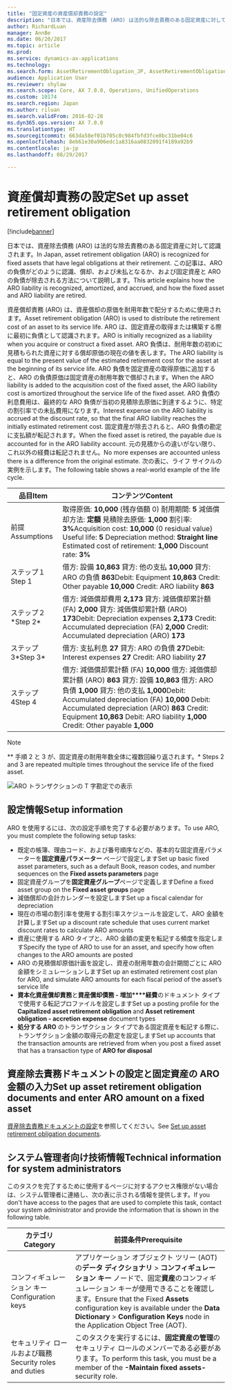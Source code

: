 ```yaml
---
title: "固定資産の資産償却責務の設定"
description: "日本では、資産除去債務 (ARO) は法的な除去責務のある固定資産に対して認識されます。 この記事は、ARO の負債がどのように認識、償却、および未払となるか、および固定資産と ARO の負債が除去される方法について説明します。"
author: RichardLuan
manager: AnnBe
ms.date: 06/20/2017
ms.topic: article
ms.prod: 
ms.service: dynamics-ax-applications
ms.technology: 
ms.search.form: AssetRetirementObligation_JP, AssetRetirementObligationDocument_JP, AssetRetirementObligationExplorer_JP, AssetRetirementObligationLine_JP, AssetTable
audience: Application User
ms.reviewer: shylaw
ms.search.scope: Core, AX 7.0.0, Operations, UnifiedOperations
ms.custom: 10174
ms.search.region: Japan
ms.author: riluan
ms.search.validFrom: 2016-02-28
ms.dyn365.ops.version: AX 7.0.0
ms.translationtype: HT
ms.sourcegitcommit: 663da58ef01b705c0c984fbfd3fce8bc31be04c6
ms.openlocfilehash: 8eb61e30a906edc1a8316aa0832091f4189a92b9
ms.contentlocale: ja-jp
ms.lasthandoff: 08/29/2017

---
```


# <a name="set-up-asset-retirement-obligation"></a><span data-ttu-id="baecb-104">資産償却責務の設定</span><span class="sxs-lookup"><span data-stu-id="baecb-104">Set up asset retirement obligation</span></span>

[!include[banner](../includes/banner.md)]


<span data-ttu-id="baecb-105">日本では、資産除去債務 (ARO) は法的な除去責務のある固定資産に対して認識されます。</span><span class="sxs-lookup"><span data-stu-id="baecb-105">In Japan, asset retirement obligation (ARO) is recognized for fixed assets that have legal obligations at their retirement.</span></span> <span data-ttu-id="baecb-106">この記事は、ARO の負債がどのように認識、償却、および未払となるか、および固定資産と ARO の負債が除去される方法について説明します。</span><span class="sxs-lookup"><span data-stu-id="baecb-106">This article explains how the ARO liability is recognized, amortized, and accrued, and how the fixed asset and ARO liability are retired.</span></span>

<span data-ttu-id="baecb-107">資産償却責務 (ARO) は、資産償却の原価を耐用年数で配分するために使用されます。</span><span class="sxs-lookup"><span data-stu-id="baecb-107">Asset retirement obligation (ARO) is used to distribute the retirement cost of an asset to its service life.</span></span> <span data-ttu-id="baecb-108">ARO は、固定資産の取得または構築する際に最初に負債として認識されます。</span><span class="sxs-lookup"><span data-stu-id="baecb-108">ARO is initially recognized as a liability when you acquire or construct a fixed asset.</span></span> <span data-ttu-id="baecb-109">ARO 負債は、耐用年数の初めに見積もられた資産に対する償却原価の現在の値を表します。</span><span class="sxs-lookup"><span data-stu-id="baecb-109">The ARO liability is equal to the present value of the estimated retirement cost for the asset at the beginning of its service life.</span></span> <span data-ttu-id="baecb-110">ARO 負債を固定資産の取得原価に追加すると、ARO の負債原価は固定資産の耐用年数で償却されます。</span><span class="sxs-lookup"><span data-stu-id="baecb-110">When the ARO liability is added to the acquisition cost of the fixed asset, the ARO liability cost is amortized throughout the service life of the fixed asset.</span></span> <span data-ttu-id="baecb-111">ARO 負債の利息費用は、最終的な ARO 負債が当初の見積除去原価に到達するように、特定の割引率での未払費用になります。</span><span class="sxs-lookup"><span data-stu-id="baecb-111">Interest expense on the ARO liability is accrued at the discount rate, so that the final ARO liability reaches the initially estimated retirement cost.</span></span> <span data-ttu-id="baecb-112">固定資産が除去されると、ARO 負債の勘定に支払額が転記されます。</span><span class="sxs-lookup"><span data-stu-id="baecb-112">When the fixed asset is retired, the payable due is accounted for in the ARO liability account.</span></span> <span data-ttu-id="baecb-113">元の見積からの違いがない限り、これ以外の経費は転記されません。</span><span class="sxs-lookup"><span data-stu-id="baecb-113">No more expenses are accounted unless there is a difference from the original estimate.</span></span> <span data-ttu-id="baecb-114">次の表に、ライフ サイクルの実例を示します。</span><span class="sxs-lookup"><span data-stu-id="baecb-114">The following table shows a real-world example of the life cycle.</span></span>

| <span data-ttu-id="baecb-115">品目</span><span class="sxs-lookup"><span data-stu-id="baecb-115">Item</span></span>        | <span data-ttu-id="baecb-116">コンテンツ</span><span class="sxs-lookup"><span data-stu-id="baecb-116">Content</span></span>                                                                                                                                                                                   |
|-------------|-------------------------------------------------------------------------------------------------------------------------------------------------------------------------------------------|
| <span data-ttu-id="baecb-117">前提</span><span class="sxs-lookup"><span data-stu-id="baecb-117">Assumptions</span></span> | <span data-ttu-id="baecb-118">取得原価: **10,000** (残存価額 0) 耐用期間: **5** 減価償却方法: **定額** 見積除去原価: **1,000** 割引率: **3%**</span><span class="sxs-lookup"><span data-stu-id="baecb-118">Acquisition cost: **10,000** (0 residual value) Useful life: **5** Depreciation method: **Straight line** Estimated cost of retirement: **1,000** Discount rate: **3%**</span></span>                  |
| <span data-ttu-id="baecb-119">ステップ１</span><span class="sxs-lookup"><span data-stu-id="baecb-119">Step 1</span></span>      | <span data-ttu-id="baecb-120">借方: 設備 **10,863** 貸方: 他の支払 **10,000** 貸方: ARO の負債 **863**</span><span class="sxs-lookup"><span data-stu-id="baecb-120">Debit: Equipment **10,863** Credit: Other payable **10,000** Credit: ARO liability **863**</span></span>                                                                                                |
| <span data-ttu-id="baecb-121">ステップ２\*</span><span class="sxs-lookup"><span data-stu-id="baecb-121">Step 2\*</span></span>    | <span data-ttu-id="baecb-122">借方: 減価償却費用 **2,173** 貸方: 減価償却累計額 (FA) **2,000** 貸方: 減価償却累計額 (ARO) **173**</span><span class="sxs-lookup"><span data-stu-id="baecb-122">Debit: Depreciation expenses **2,173** Credit: Accumulated depreciation (FA) **2,000** Credit: Accumulated depreciation (ARO) **173**</span></span>                                                     |
| <span data-ttu-id="baecb-123">ステップ 3\*</span><span class="sxs-lookup"><span data-stu-id="baecb-123">Step 3\*</span></span>    | <span data-ttu-id="baecb-124">借方: 支払利息 **27** 貸方: ARO の負債 **27**</span><span class="sxs-lookup"><span data-stu-id="baecb-124">Debit: Interest expenses **27** Credit: ARO liability **27**</span></span>                                                                                                                              |
| <span data-ttu-id="baecb-125">ステップ 4</span><span class="sxs-lookup"><span data-stu-id="baecb-125">Step 4</span></span>      | <span data-ttu-id="baecb-126">借方: 減価償却累計額 (FA) **10,000** 借方: 減価償却累計額 (ARO) **863** 貸方: 設備 **10,863** 借方: ARO 負債 **1,000** 貸方: 他の支払 **1,000**</span><span class="sxs-lookup"><span data-stu-id="baecb-126">Debit: Accumulated depreciation (FA) **10,000** Debit: Accumulated depreciation (ARO) **863** Credit: Equipment **10,863** Debit: ARO liability **1,000** Credit: Other payable **1,000**</span></span> |

> [!NOTE]
><span data-ttu-id="baecb-127">\** 手順 2 と 3 が、固定資産の耐用年数全体に複数回繰り返されます。</span><span class="sxs-lookup"><span data-stu-id="baecb-127">\* Steps 2 and 3 are repeated multiple times throughout the service life of the fixed asset.</span></span>

![ARO トランザクションの T 字勘定での表示](./media/aro-t-account.png) 

## <a name="setup-information"></a><span data-ttu-id="baecb-129">設定情報</span><span class="sxs-lookup"><span data-stu-id="baecb-129">Setup information</span></span>
<span data-ttu-id="baecb-130">ARO を使用するには、次の設定手順を完了する必要があります。</span><span class="sxs-lookup"><span data-stu-id="baecb-130">To use ARO, you must complete the following setup tasks:</span></span>

-   <span data-ttu-id="baecb-131">既定の帳簿、理由コード、および番号順序などの、基本的な固定資産パラメーターを**固定資産パラメーター** ページで設定します</span><span class="sxs-lookup"><span data-stu-id="baecb-131">Set up basic fixed asset parameters, such as a default Book, reason codes, and number sequences on the **Fixed assets parameters** page</span></span>
-   <span data-ttu-id="baecb-132">固定資産グループを**固定資産グループ**ページで定義します</span><span class="sxs-lookup"><span data-stu-id="baecb-132">Define a fixed asset group on the **Fixed asset groups** page</span></span>
-   <span data-ttu-id="baecb-133">減価償却の会計カレンダーを設定します</span><span class="sxs-lookup"><span data-stu-id="baecb-133">Set up a fiscal calendar for depreciation</span></span>
-   <span data-ttu-id="baecb-134">現在の市場の割引率を使用する割引率スケジュールを設定して、ARO 金額を計算します</span><span class="sxs-lookup"><span data-stu-id="baecb-134">Set up a discount rate schedule that uses current market discount rates to calculate ARO amounts</span></span>
-   <span data-ttu-id="baecb-135">資産に使用する ARO タイプと、ARO 金額の変更を転記する頻度を指定します</span><span class="sxs-lookup"><span data-stu-id="baecb-135">Specify the type of ARO to use for an asset, and specify how often changes to the ARO amounts are posted</span></span>
-   <span data-ttu-id="baecb-136">ARO の見積償却原価計画を設定し、資産の耐用年数の会計期間ごとに ARO 金額をシミュレーションします</span><span class="sxs-lookup"><span data-stu-id="baecb-136">Set up an estimated retirement cost plan for ARO, and simulate ARO amounts for each fiscal period of the asset’s service life</span></span>
-   <span data-ttu-id="baecb-137">**資本化資産償却責務**と**資産償却債務 - 増加****経費**のドキュメント タイプで使用する転記プロファイルを設定します</span><span class="sxs-lookup"><span data-stu-id="baecb-137">Set up a posting profile for the **Capitalized asset retirement obligation** and **Asset retirement obligation - accretion** **expense** document types</span></span>
-   <span data-ttu-id="baecb-138">**処分する ARO** のトランザクション タイプである固定資産を転記する際に、トランザクション金額の取得元の勘定を設定します</span><span class="sxs-lookup"><span data-stu-id="baecb-138">Set up accounts that the transaction amounts are retrieved from when you post a fixed asset that has a transaction type of **ARO for disposal**</span></span>

## <a name="set-up-asset-retirement-obligation-documents-and-enter-aro-amount-on-a-fixed-asset"></a><span data-ttu-id="baecb-139">資産除去責務ドキュメントの設定と固定資産の ARO 金額の入力</span><span class="sxs-lookup"><span data-stu-id="baecb-139">Set up asset retirement obligation documents and enter ARO amount on a fixed asset</span></span>
<span data-ttu-id="baecb-140">[資産除去責務ドキュメントの設定](./tasks/set-up-asset-retirement-obligation.md)を参照してください。</span><span class="sxs-lookup"><span data-stu-id="baecb-140">See [Set up asset retirement obligation documents](./tasks/set-up-asset-retirement-obligation.md).</span></span>

## <a name="technical-information-for-system-administrators"></a><span data-ttu-id="baecb-141">システム管理者向け技術情報</span><span class="sxs-lookup"><span data-stu-id="baecb-141">Technical information for system administrators</span></span>
<span data-ttu-id="baecb-142">このタスクを完了するために使用するページに対するアクセス権限がない場合は、システム管理者に連絡し、次の表に示される情報を提供します。</span><span class="sxs-lookup"><span data-stu-id="baecb-142">If you don't have access to the pages that are used to complete this task, contact your system administrator and provide the information that is shown in the following table.</span></span>

| <span data-ttu-id="baecb-143">カテゴリ</span><span class="sxs-lookup"><span data-stu-id="baecb-143">Category</span></span>                  | <span data-ttu-id="baecb-144">前提条件</span><span class="sxs-lookup"><span data-stu-id="baecb-144">Prerequisite</span></span>                                                                                                                                                         |
|---------------------------|----------------------------------------------------------------------------------------------------------------------------------------------------------------------|
| <span data-ttu-id="baecb-145">コンフィギュレーション キー</span><span class="sxs-lookup"><span data-stu-id="baecb-145">Configuration keys</span></span>        | <span data-ttu-id="baecb-146">アプリケーション オブジェクト ツリー (AOT) の**データ ディクショナリ** &gt; **コンフィギュレーション キー** ノードで、固定**資産**のコンフィギュレーション キーが使用できることを確認します。</span><span class="sxs-lookup"><span data-stu-id="baecb-146">Ensure that the Fixed **Assets** configuration key is available under the **Data Dictionary** &gt; **Configuration Keys** node in the Application Object Tree (AOT).</span></span> |
| <span data-ttu-id="baecb-147">セキュリティ ロールおよび職務</span><span class="sxs-lookup"><span data-stu-id="baecb-147">Security roles and duties</span></span> | <span data-ttu-id="baecb-148">このタスクを実行するには、**固定資産の管理**のセキュリティ ロールのメンバーである必要があります。</span><span class="sxs-lookup"><span data-stu-id="baecb-148">To perform this task, you must be a member of the **-Maintain fixed assets-** security role.</span></span>|






